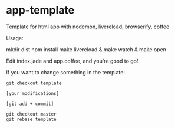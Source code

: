 # app-template
Template for html app with nodemon, livereload, browserify, coffee

Usage: 

  mkdir dist
  npm install
  make livereload &
  make watch &
  make open
  
Edit index.jade and app.coffee, and you're good to go!

If you want to change something in the template: 
    
    git checkout template

    [your modifications]

    [git add + commit]

    git checkout master
    git rebase template

